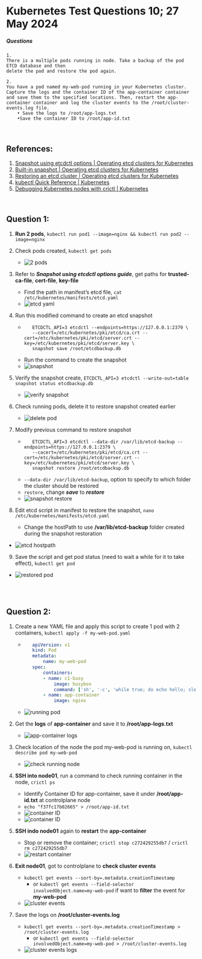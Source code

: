 # Kubernetes Test Questions 10; 27 May 2024

##### Questions
```
1.
There is a multiple pods running in node. Take a backup of the pod ETCD database and then
delete the pod and restore the pod again.

2.
You have a pod named my-web-pod running in your Kubernetes cluster. Capture the logs and the container ID of the app-container container and save them to the specified locations. Then, restart the app-container container and log the cluster events to the /root/cluster-events.log file.
    • Save the logs to /root/app-logs.txt
    •Save the container ID to /root/app-id.txt
```
<br>

## References:
1. [Snapshot using etcdctl options | Operating etcd clusters for Kubernetes](https://kubernetes.io/docs/tasks/administer-cluster/configure-upgrade-etcd/#snapshot-using-etcdctl-options)
2. [Built-in snapshot | Operating etcd clusters for Kubernetes](https://kubernetes.io/docs/tasks/administer-cluster/configure-upgrade-etcd/#built-in-snapshot)
3. [Restoring an etcd cluster | Operating etcd clusters for Kubernetes]([https:](https://kubernetes.io/docs/tasks/administer-cluster/configure-upgrade-etcd/#restoring-an-etcd-cluster))
4. [kubectl Quick Reference | Kubernetes](https://kubernetes.io/docs/reference/kubectl/quick-reference/)
5. [Debugging Kubernetes nodes with crictl | Kubernetes](https://kubernetes.io/docs/tasks/debug/debug-cluster/crictl/)

<br>

## Question 1:
1. **Run 2 pods**, `kubectl run pod1 --image=nginx && kubectl run pod2 --image=nginx`
   
2. Check pods created, `kubectl get pods`
   * ![2 pods](Pictures/1.png)

3. Refer to ***Snapshot using etcdctl options guide***, get paths for **trusted-ca-file**, **cert-file**, **key-file**
   * Find the path in manifest’s etcd file, `cat /etc/kubernetes/manifests/etcd.yaml`
   * ![etcd yaml](Pictures/2.png)

4. Run this modified command to create an etcd snapshot
   * ```
        ETCDCTL_API=3 etcdctl --endpoints=https://127.0.0.1:2379 \
        --cacert=/etc/kubernetes/pki/etcd/ca.crt --cert=/etc/kubernetes/pki/etcd/server.crt --key=/etc/kubernetes/pki/etcd/server.key \
        snapshot save /root/etcdbackup.db
      ```
   * Run the command to create the snapshot
   * ![snapshot](Pictures/3.png)

5. Verify the snapshot create, `ETCDCTL_API=3 etcdctl --write-out=table snapshot status etcdbackup.db`
   * ![verify snapshot](Pictures/4.png)

6. Check running pods, delete it to restore snapshot created earlier
   * ![delete pod](Pictures/5.png)

7. Modify previous command to restore snapshot
   * ```
        ETCDCTL_API=3 etcdctl --data-dir /var/lib/etcd-backup --endpoints=https://127.0.0.1:2379 \
        --cacert=/etc/kubernetes/pki/etcd/ca.crt --cert=/etc/kubernetes/pki/etcd/server.crt --key=/etc/kubernetes/pki/etcd/server.key \
        snapshot restore /root/etcdbackup.db
      ```
   * `--data-dir /var/lib/etcd-backup`, option to specify to which folder the cluster should be restored
   * `restore`, change ***save*** to ***restore***
   * ![snapshot restore](Pictures/6.png)

8. Edit etcd script in manifest to restore the snapshot, `nano /etc/kubernetes/manifests/etcd.yaml`
   * Change the hostPath to use **/var/lib/etcd-backup** folder created during the snapshot restoration
* ![etcd hostpath](Pictures/7.png)

9. Save the script and get pod status (need to wait a while for it to take effect), `kubectl get pod`
* ![restored pod](Pictures/8.png)

<br>
<br>

## Question 2:
1. Create a new YAML file and apply this script to create 1 pod with 2 containers, `kubectl apply -f my-web-pod.yaml`
   * ```yaml
        apiVersion: v1
        kind: Pod
        metadata:
            name: my-web-pod
        spec:
            containers:
            - name: c1-busy
                image: busybox
                command: ['sh', '-c', 'while true; do echo hello; sleep 10; done']
            - name: app-container
                image: nginx
      ```
   * ![running pod](Pictures/9.png)

2. Get the **logs** of **app-container** and save it to **/root/app-logs.txt**
   * ![app-container logs](Pictures/10.png)

3. Check location of the node the pod my-web-pod is running on, `kubectl describe pod my-web-pod`
   * ![check running node](Pictures/11.png)

4. **SSH into node01**, run a command to check running container in the node, `crictl ps`
   * Identify Container ID for app-container, save it under **/root/app-id.txt** at controlplane node
   * `echo "f37fc17b02665" > /root/app-id.txt`
   * ![container ID](Pictures/12.png)
   * ![container ID](Pictures/13.png)

5. **SSH indo node01** again to **restart** the **app-container**
   * Stop or remove the container; `crictl stop c272429255db7` / `crictl rm c272429255db7`
   * ![restart container](Pictures/14.png)

6. **Exit node01**, got to controlplane to **check cluster events**
   * `kubectl get events --sort-by=.metadata.creationTimestamp `
     * or `kubectl get events --field-selector involvedObject.name=my-web-pod` if want to **filter** the event for **my-web-pod**
   * ![cluster events](Pictures/15.png)

7. Save the logs on **/root/cluster-events.log**
   * `kubectl get events --sort-by=.metadata.creationTimestamp > /root/cluster-events.log`  
     * or `kubectl get events --field-selector involvedObject.name=my-web-pod > /root/cluster-events.log`  
   * ![cluster events logs](Pictures/16.png)

